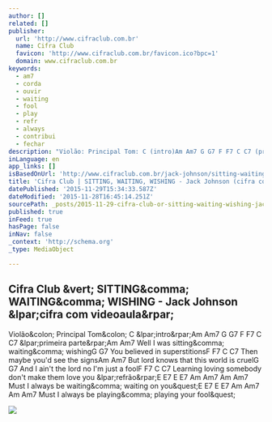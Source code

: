 ```yaml
---
author: []
related: []
publisher:
  url: 'http://www.cifraclub.com.br'
  name: Cifra Club
  favicon: 'http://www.cifraclub.com.br/favicon.ico?bpc=1'
  domain: www.cifraclub.com.br
keywords:
  - am7
  - corda
  - ouvir
  - waiting
  - fool
  - play
  - refr
  - always
  - contribui
  - fechar
description: "Violão: Principal Tom: C (intro)Am Am7 G G7 F F7 C C7 (primeira parte)Am Am7 Well I was sitting, waiting, wishingG G7 You believed in superstitionsF F7 C C7 Then maybe you'd see the signsAm Am7 But lord knows that this world is cruelG G7 And I ain't the lord no I'm just a foolF F7 C C7 Learning loving somebody don't make them love you (refrão)E E7 E E7 Am Am7 Am Am7 Must I always be waiting, waiting on you?E E7 E E7 Am Am7 Am Am7 Must I always be playing, playing your fool?"
inLanguage: en
app_links: []
isBasedOnUrl: 'http://www.cifraclub.com.br/jack-johnson/sitting-waiting-wishing/#tabs=false'
title: 'Cifra Club | SITTING, WAITING, WISHING - Jack Johnson (cifra com videoaula)'
datePublished: '2015-11-29T15:34:33.587Z'
dateModified: '2015-11-28T16:45:14.251Z'
sourcePath: _posts/2015-11-29-cifra-club-or-sitting-waiting-wishing-jack-johnson-cifra.md
published: true
inFeed: true
hasPage: false
inNav: false
_context: 'http://schema.org'
_type: MediaObject

---
```

<article style=""><h1>Cifra Club &amp;vert; SITTING&amp;comma; WAITING&amp;comma; WISHING - Jack Johnson &amp;lpar;cifra com videoaula&amp;rpar;</h1><p>Violão&amp;colon; Principal Tom&amp;colon; C &amp;lpar;intro&amp;rpar;Am Am7 G G7 F F7 C C7 &amp;lpar;primeira parte&amp;rpar;Am Am7 Well I was sitting&amp;comma; waiting&amp;comma; wishingG G7 You believed in superstitionsF F7 C C7 Then maybe you'd see the signsAm Am7 But lord knows that this world is cruelG G7 And I ain't the lord no I'm just a foolF F7 C C7 Learning loving somebody don't make them love you &amp;lpar;refrão&amp;rpar;E E7 E E7 Am Am7 Am Am7 Must I always be waiting&amp;comma; waiting on you&amp;quest;E E7 E E7 Am Am7 Am Am7 Must I always be playing&amp;comma; playing your fool&amp;quest;</p><img src="http://akamai.sscdn.co/uploadfile/letras/fotos/d/1/0/2/d102a7290194db24a22a7343659e43e8.jpg" /></article>